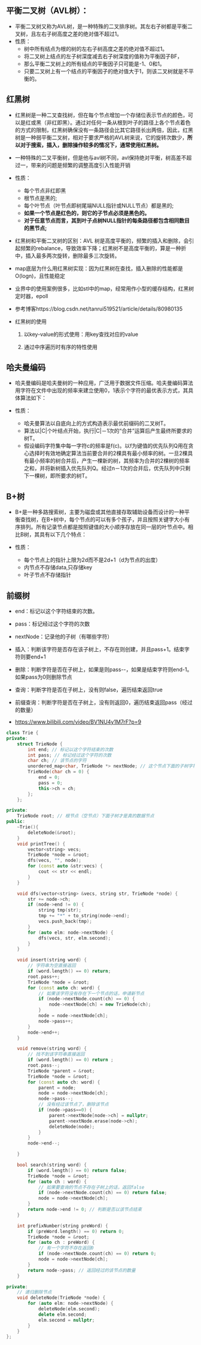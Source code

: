 ## 平衡二叉树（AVL树）：

+ 平衡二叉树又称为AVL树，是一种特殊的二叉排序树。其左右子树都是平衡二叉树，且左右子树高度之差的绝对值不超过1。
+ 性质：
  + 树中所有结点为根的树的左右子树高度之差的绝对值不超过1。
  + 将二叉树上结点的左子树深度减去右子树深度的值称为平衡因子BF，
  + 那么平衡二叉树上的所有结点的平衡因子只可能是-1、0和1。
  + 只要二叉树上有一个结点的平衡因子的绝对值大于1，则该二叉树就是不平衡的。

## 红黑树

+ 红黑树是一种二叉查找树，但在每个节点增加一个存储位表示节点的颜色，可以是红或黑（非红即黑）。通过对任何一条从根到叶子的路径上各个节点着色的方式的限制，红黑树确保没有一条路径会比其它路径长出两倍，因此，红黑树是一种弱平衡二叉树，相对于要求严格的AVL树来说，它的旋转次数少，**所以对于搜索，插入，删除操作较多的情况下，通常使用红黑树。**
+ 一种特殊的二叉平衡树，但是他与avl树不同，avl保持绝对平衡，树高差不超过一，带来的问题是频繁的调整高度引入性能开销
+ 性质：
  +  每个节点非红即黑
  + 根节点是黑的;
  + 每个叶节点（叶节点即树尾端NULL指针或NULL节点）都是黑的;
  + **如果一个节点是红色的，则它的子节点必须是黑色的。**
  + **对于任意节点而言，其到叶子点树NULL指针的每条路径都包含相同数目的黑节点;**
+ 红黑树和平衡二叉树的区别：AVL 树是高度平衡的，频繁的插入和删除，会引起频繁的rebalance，导致效率下降；红黑树不是高度平衡的，算是一种折中，插入最多两次旋转，删除最多三次旋转。
+ map底层为什么用红黑树实现：因为红黑树在查找，插入删除的性能都是O(logn)，且性能稳定
+ 业界中的使用案例很多，比如stl中的map，经常用作小型的缓存结构，红黑树定时器，epoll
+ 参考博客https://blog.csdn.net/tanrui519521/article/details/80980135

+ 红黑树的使用

  1. 以key-value的形式使用：用key查找对应的value

  2. 通过中序遍历时有序的特性使用


## 哈夫曼编码

+ 哈夫曼编码是哈夫曼树的一种应用，广泛用于数据文件压缩。哈夫曼编码算法用字符在文件中出现的频率来建立使用0，1表示个字符的最优表示方式，其具体算法如下：

+ 性质：
  + 哈夫曼算法以自底向上的方式构造表示最优前缀码的二叉树T。
  + 算法以|C|个叶结点开始，执行|C|－1次的“合并”运算后产生最终所要求的树T。
  + 假设编码字符集中每一字符c的频率是f(c)。以f为键值的优先队列Q用在贪心选择时有效地确定算法当前要合并的2棵具有最小频率的树。一旦2棵具有最小频率的树合并后，产生一棵新的树，其频率为合并的2棵树的频率之和，并将新树插入优先队列Q。经过n－1次的合并后，优先队列中只剩下一棵树，即所要求的树T。

## B+树

+ B+是一种多路搜索树，主要为磁盘或其他直接存取辅助设备而设计的一种平衡查找树，在B+树中，每个节点的可以有多个孩子，并且按照关键字大小有序排列。所有记录节点都是按照键值的大小顺序存放在同一层的叶节点中。相比B树，其具有以下几个特点：

+ 性质：
  + 每个节点上的指针上限为2d而不是2d+1（d为节点的出度）
  + 内节点不存储data,只存储key
  + 叶子节点不存储指针

## 前缀树

+ end：标记以这个字符结束的次数。
+ pass：标记经过这个字符的次数
+ nextNode：记录他的子树（有哪些字符）

+ 插入：判断该字符是否存在该子树上，不存在则创建，并且pass+1。结束字符则要end+1
+ 删除：判断字符是否在子树上，如果是则pass--，如果是结束字符则end-1。如果pass为0则删除节点
+ 查询：判断字符是否在子树上，没有则false，遍历结束返回true
+ 前缀查询：判断字符是否在子树上，没有则返回0，遍历结束返回pass（经过的数量）
+ https://www.bilibili.com/video/BV1NU4y1M7rF?p=9

```cpp
class Trie {
private:
    struct TrieNode {
        int end; // 标记以这个字符结束的次数
        int pass; // 标记经过这个字符的次数
        char ch; // 该节点的字符
        unordered_map<char, TrieNode *> nextNode; // 这个节点下面的子树字符
        TrieNode(char ch = 0) {
            end = 0;
            pass = 0;
            this->ch = ch;
        };
    };

private:
    TrieNode root; // 根节点（空节点）下面子树才是真的数据节点
public:
    ~Trie(){
        deleteNode(&root);
    }
    void printTree() {
        vector<string> vecs;
        TrieNode *node = &root;
        dfs(vecs, "", node);
        for (const auto &str:vecs) {
            cout << str << endl;
        }
    }

    void dfs(vector<string> &vecs, string str, TrieNode *node) {
        str += node->ch;
        if (node->end != 0) {
            string tmp(str);
            tmp += "*" + to_string(node->end);
            vecs.push_back(tmp);
        }
        for (auto elm: node->nextNode) {
            dfs(vecs, str, elm.second);
        }
    }

    void insert(string word) {
        // 字符串为空直接返回
        if (word.length() == 0) return;
        root.pass++;
        TrieNode *node = &root;
        for (const auto ch: word) {
            // 如果该字符没有存在下一个节点的话，申请新节点
            if (node->nextNode.count(ch) == 0) {
                node->nextNode[ch] = new TrieNode(ch);
            }
            node = node->nextNode[ch];
            node->pass++;
        }
        node->end++;
    }

    void remove(string word) {
        // 找不到该字符串直接返回
        if (word.length() == 0) return ;
        root.pass--;
        TrieNode *parent = &root;
        TrieNode *node = &root;
        for (const auto ch: word) {
            parent = node;
            node = node->nextNode[ch];
            node->pass--;
            // 没有经过该节点了，删除该节点
            if (node->pass==0) {
                parent->nextNode[node->ch] = nullptr;
                parent->nextNode.erase(node->ch);
                deleteNode(node);
            }
        }
        node->end--;

    }

    bool search(string word) {
        if (word.length() == 0) return false;
        TrieNode *node = &root;
        for (auto ch : word) {
            // 如果要查询的节点不存在子树上的话，返回false
            if (node->nextNode.count(ch) == 0) return false;
            node = node->nextNode[ch];
        }
        return node->end != 0; // 判断是否以该节点结束
    }

    int prefixNumber(string preWord) {
        if (preWord.length() == 0) return 0;
        TrieNode *node = &root;
        for (auto ch : preWord) {
            // 有一个字符不存在返回0
            if (node->nextNode.count(ch) == 0) return 0;
            node = node->nextNode[ch];
        }
        return node->pass; // 返回经过的该节点的数量
    }

private:
    // 递归删除节点
    void deleteNode(TrieNode *node) {
        for (auto elm: node->nextNode) {
            deleteNode(elm.second);
            delete elm.second;
            elm.second = nullptr;
        }
    }
};
```

